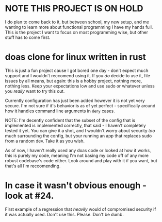 # NOTE THIS PROJECT IS ON HOLD
I do plan to come back to it, but between school, my new setup, and me wanting to learn more about functional programming I have my hands full. This is the project I want to focus on most programming wise, but other stuff has to come first.

# doas clone for linux written in rust

This is just a fun project cause I got bored one day - don't expect much support and I wouldn't reccomend using it. If you _do_ decide to use it, file issues by all means, but again: this is a hobby project, nothing more, nothing less. Keep your expectations low and use sudo or whatever unless you _really_ want to try this out.

Currently configuration has just been added however it is not yet very secure. I'm not sure if it's behavior is as of yet perfect - specifically around how it handles command line arguments in `deny` cases.

NOTE: I'm decently confident that the subset of the config that is implemented is implemented correctly, that said - I haven't completely tested it yet. You can give it a shot, and I wouldn't worry about security *too* much surrounding the config, but your running an app that replaces sudo from a random dev. Take it as you wish.

As of now, I haven't really used any doas code or looked at how it works, this is purely my code, meaning I'm not basing my code off of any more robust codebase's code either. Look around and play with it if you want, but that's all I'm reccomending.


# In case it wasn't obvious enough - look at #24.
First example of a regression that *heavily* would of compromised security if it was actually used. Don't use this. Please. Don't be dumb.
